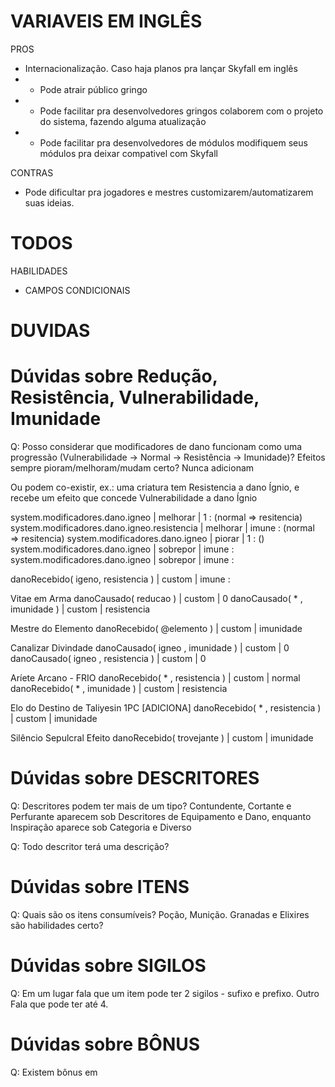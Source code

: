 # VARIAVEIS EM INGLÊS
PROS
- Internacionalização. Caso haja planos pra lançar Skyfall em inglês
- - Pode atrair público gringo
- - Pode facilitar pra desenvolvedores gringos colaborem com o projeto do sistema, fazendo alguma atualização
- - Pode facilitar pra desenvolvedores de módulos modifiquem seus módulos pra deixar compativel com Skyfall

CONTRAS
- Pode dificultar pra jogadores e mestres customizarem/automatizarem suas ideias.


# TODOS
HABILIDADES
- CAMPOS CONDICIONAIS

# DUVIDAS

# Dúvidas sobre Redução, Resistência, Vulnerabilidade, Imunidade
Q: Posso considerar que modificadores de dano funcionam como uma progressão (Vulnerabilidade -> Normal -> Resistência -> Imunidade)?
Efeitos sempre pioram/melhoram/mudam certo? Nunca adicionam

Ou podem co-existir, ex.: uma criatura tem Resistencia a dano Ígnio, e recebe um efeito que concede Vulnerabilidade a dano Ígnio

system.modificadores.dano.igneo | melhorar | 1         : (normal => resitencia)
system.modificadores.dano.igneo.resistencia | melhorar | imune     : (normal => resitencia)
system.modificadores.dano.igneo |  piorar  | 1         : ()
system.modificadores.dano.igneo | sobrepor | imune     : 
system.modificadores.dano.igneo | sobrepor | imune     : 


danoRecebido( igeno, resistencia ) | custom | imune      : 

Vitae em Arma
danoCausado( reducao ) | custom | 0
danoCausado( * , imunidade ) | custom | resistencia

Mestre do Elemento
danoRecebido( @elemento ) | custom | imunidade

Canalizar Divindade
danoCausado( igneo , imunidade ) | custom | 0
danoCausado( igneo , resistencia ) | custom | 0

Aríete Arcano - FRIO
danoRecebido( * , resistencia ) | custom | normal
danoRecebido( * , imunidade ) | custom | resistencia

Elo do Destino de Taliyesin 1PC [ADICIONA]
danoRecebido( * , resistencia ) | custom | imunidade

Silêncio Sepulcral Efeito
danoRecebido( trovejante ) | custom | imunidade

# Dúvidas sobre DESCRITORES
Q: Descritores podem ter mais de um tipo? Contundente, Cortante e Perfurante aparecem sob Descritores de Equipamento e Dano, enquanto Inspiração aparece sob Categoria e Diverso

Q: Todo descritor terá uma descrição?

# Dúvidas sobre ITENS

Q: Quais são os itens consumíveis? Poção, Munição. Granadas e Elixires são habilidades certo?

# Dúvidas sobre SIGILOS

Q: Em um lugar fala que um item pode ter 2 sigilos - sufixo e prefixo. Outro Fala que pode ter até 4.


# Dúvidas sobre BÔNUS
Q: Existem bônus em 